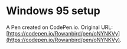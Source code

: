 # Windows 95 setup

A Pen created on CodePen.io. Original URL: [https://codepen.io/Rowanbird/pen/oNYNKVy](https://codepen.io/Rowanbird/pen/oNYNKVy).


